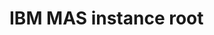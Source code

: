 IBM MAS instance root
===============================================================================
